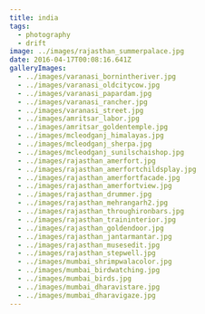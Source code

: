 ```yaml
---
title: india
tags:
  - photography
  - drift
image: ../images/rajasthan_summerpalace.jpg
date: 2016-04-17T00:08:16.641Z
galleryImages:
  - ../images/varanasi_bornintheriver.jpg
  - ../images/varanasi_oldcitycow.jpg
  - ../images/varanasi_papardam.jpg
  - ../images/varanasi_rancher.jpg
  - ../images/varanasi_street.jpg
  - ../images/amritsar_labor.jpg
  - ../images/amritsar_goldentemple.jpg
  - ../images/mcleodganj_himalayas.jpg
  - ../images/mcleodganj_sherpa.jpg
  - ../images/mcleodganj_sunilschaishop.jpg
  - ../images/rajasthan_amerfort.jpg
  - ../images/rajasthan_amerfortchildsplay.jpg
  - ../images/rajasthan_amerfortfacade.jpg
  - ../images/rajasthan_amerfortview.jpg
  - ../images/rajasthan_drummer.jpg
  - ../images/rajasthan_mehrangarh2.jpg
  - ../images/rajasthan_throughironbars.jpg
  - ../images/rajasthan_traininterior.jpg
  - ../images/rajasthan_goldendoor.jpg
  - ../images/rajasthan_jantarmantar.jpg
  - ../images/rajasthan_musesedit.jpg
  - ../images/rajasthan_stepwell.jpg
  - ../images/mumbai_shrimpwalacolor.jpg
  - ../images/mumbai_birdwatching.jpg
  - ../images/mumbai_birds.jpg
  - ../images/mumbai_dharavistare.jpg
  - ../images/mumbai_dharavigaze.jpg
---
```

